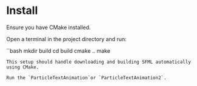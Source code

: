 # Install

Ensure you have CMake installed.

Open a terminal in the project directory and run:

``bash
mkdir build
cd build
cmake ..
make
```
This setup should handle downloading and building SFML automatically using CMake.

Run the `ParticleTextAnimation`or `ParticleTextAnimation2`. 
